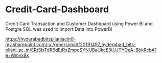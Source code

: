 # Credit-Card-Dashboard
Credit Card Transaction and Customer Dashboard using Power BI  and Postgre SQL was used to import Data into PowerBi 

https://hyderabadbitspilaniacin0-my.sharepoint.com/:u:/g/personal/f20191497_hyderabad_bits-pilani_ac_in/ERtSlxTdR6dEtRxZmpcSYNUBaUkcE3tUJTYQeA_BbkRcbA?e=Wmvx8k




